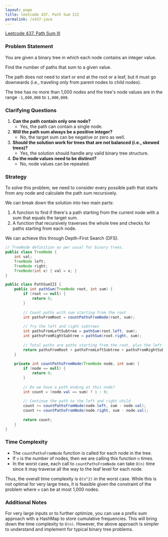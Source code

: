```yaml
---
layout: page
title: leetcode 437. Path Sum III
permalink: /s437-java
---
```

[Leetcode 437. Path Sum III](https://algoadvance.github.io/algoadvance/l437)
### Problem Statement
You are given a binary tree in which each node contains an integer value.

Find the number of paths that sum to a given value.

The path does not need to start or end at the root or a leaf, but it must go downwards (i.e., traveling only from parent nodes to child nodes).

The tree has no more than 1,000 nodes and the tree's node values are in the range `-1,000,000` to `1,000,000`.

### Clarifying Questions
1. **Can the path contain only one node?**
   - Yes, the path can contain a single node.
2. **Will the path sum always be a positive integer?**
   - No, the target sum can be negative or zero as well.
3. **Should the solution work for trees that are not balanced (i.e., skewed trees)?**
   - Yes, the solution should handle any valid binary tree structure.
4. **Do the node values need to be distinct?**
   - No, node values can be repeated.

### Strategy
To solve this problem, we need to consider every possible path that starts from any node and calculate the path sum recursively. 

We can break down the solution into two main parts:
1. A function to find if there's a path starting from the current node with a sum that equals the target sum.
2. A function that recursively traverses the whole tree and checks for paths starting from each node.

We can achieve this through Depth-First Search (DFS).

```java
// TreeNode definition as per usual for binary trees.
public class TreeNode {
    int val;
    TreeNode left;
    TreeNode right;
    TreeNode(int x) { val = x; }
}

public class PathSumIII {
    public int pathSum(TreeNode root, int sum) {
        if (root == null) {
            return 0;
        }
        
        // Count paths with sum starting from the root
        int pathsFromRoot = countPathsFromNode(root, sum);
        
        // Try the left and right subtrees
        int pathsFromLeftSubtree = pathSum(root.left, sum);
        int pathsFromRightSubtree = pathSum(root.right, sum);
        
        // Total paths are paths starting from the root, plus the left and right subtree paths
        return pathsFromRoot + pathsFromLeftSubtree + pathsFromRightSubtree;
    }
    
    private int countPathsFromNode(TreeNode node, int sum) {
        if (node == null) {
            return 0;
        }
        
        // Do we have a path ending at this node?
        int count = (node.val == sum) ? 1 : 0;
        
        // Continue the path to the left and right child
        count += countPathsFromNode(node.left, sum - node.val);
        count += countPathsFromNode(node.right, sum - node.val);
        
        return count;
    }
}
```

### Time Complexity
- The `countPathsFromNode` function is called for each node in the tree.
- If `n` is the number of nodes, then we are calling this function `n` times.
- In the worst case, each call to `countPathsFromNode` can take `O(n)` time since it may traverse all the way to the leaf level for each node.
  
Thus, the overall time complexity is `O(n^2)` in the worst case. While this is not optimal for very large trees, it is feasible given the constraint of the problem where `n` can be at most 1,000 nodes.

### Additional Notes
For very large inputs or to further optimize, you can use a prefix sum approach with a HashMap to store cumulative frequencies. This will bring down the time complexity to `O(n)`. However, the above approach is simpler to understand and implement for typical binary tree problems.